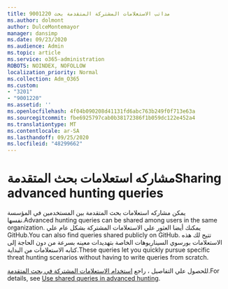 ```yaml
---
title: 9001220 مداتب الاستعلامات المشتركة المتقدمة بحث
ms.author: dolmont
author: DulceMontemayor
manager: dansimp
ms.date: 09/23/2020
ms.audience: Admin
ms.topic: article
ms.service: o365-administration
ROBOTS: NOINDEX, NOFOLLOW
localization_priority: Normal
ms.collection: Adm_O365
ms.custom:
- "3201"
- "9001220"
ms.assetid: ''
ms.openlocfilehash: 4f04b090208d41131fd6abc763b249f0f713e63a
ms.sourcegitcommit: fbe6925797cab0b38172386f1b059dc122e452a4
ms.translationtype: MT
ms.contentlocale: ar-SA
ms.lasthandoff: 09/25/2020
ms.locfileid: "48299662"
---
```

# <a name="sharing-advanced-hunting-queries"></a><span data-ttu-id="7e80c-102">مشاركه استعلامات بحث المتقدمة</span><span class="sxs-lookup"><span data-stu-id="7e80c-102">Sharing advanced hunting queries</span></span>

<span data-ttu-id="7e80c-103">يمكن مشاركه استعلامات بحث المتقدمة بين المستخدمين في المؤسسة نفسها.</span><span class="sxs-lookup"><span data-stu-id="7e80c-103">Advanced hunting queries can be shared among users in the same  organization.</span></span> <span data-ttu-id="7e80c-104">يمكنك أيضا العثور علي الاستعلامات المشتركة بشكل عام علي GitHub.</span><span class="sxs-lookup"><span data-stu-id="7e80c-104">You can also find queries shared publicly on GitHub.</span></span> <span data-ttu-id="7e80c-105">تتيح لك هذه الاستعلامات بورسوي السيناريوهات الخاصة بتهديدات معينه بسرعة من دون الحاجة إلى كتابه الاستعلامات من البداية.</span><span class="sxs-lookup"><span data-stu-id="7e80c-105">These queries let you quickly pursue specific threat hunting scenarios without having to write queries from scratch.</span></span>
  
<span data-ttu-id="7e80c-106">للحصول علي التفاصيل ، راجع [استخدام الاستعلامات المشتركة في بحث المتقدمة](https://docs.microsoft.com/windows/security/threat-protection/microsoft-defender-atp/advanced-hunting-shared-queries).</span><span class="sxs-lookup"><span data-stu-id="7e80c-106">For details, see [Use shared queries in advanced hunting](https://docs.microsoft.com/windows/security/threat-protection/microsoft-defender-atp/advanced-hunting-shared-queries).</span></span>